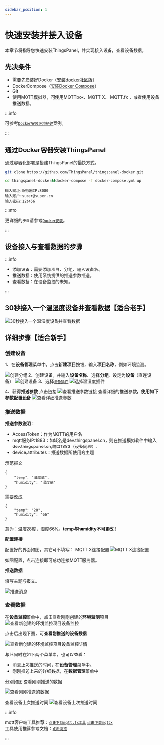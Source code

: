 ```yaml
---
sidebar_position: 1
---
```


# 快速安装并接入设备


本章节将指导您快速安装ThingsPanel，并实现接入设备，查看设备数据。
## 先决条件
* 需要先安装好Docker（[安装docker社区版](https://docs.docker.com/engine/installation/)）
* DockerCompose（[安装Docker Compose](https://docs.docker.com/compose/install/)）
* Git
* 使用MQTT模拟器，可使用MQTTbox、MQTT X、 MQTT.fx ，或者使用设备推送数据。

:::info

可参考[`Docker安装环境搭建`](./system-installation/docker_installation)案例。

:::

## 通过Docker容器安装ThingsPanel

通过容器化部署是搭建ThingsPanel的最快方式。

```bash title="第一步、获取docker-compose源码:" showLineNumbers
git clone https://github.com/ThingsPanel/thingspanel-docker.git
```

```bash title="第二步、进入目录并启动服务:" showLineNumbers
cd thingspanel-docker&&docker-compose -f docker-compose.yml up
```

```text title="第三步、登录:" showLineNumbers
输入网址:服务器IP:8080
输入账户:super@super.cn
输入密码:123456
```

:::info

更详细的`步骤`请参考[`Docker安装`](./system-installation/docker_installation)。

:::

## 设备接入与查看数据的步骤
:::info

- 添加设备：需要添加项目、分组、输入设备名。
- 推送数据：使用系统提供的推送参数推送。
- 查看数据：在设备监控的未知。 

:::
## 30秒接入一个温湿度设备并查看数据【适合老手】


![30秒接入一个温湿度设备并查看数据](./30s.gif)

## 详细步骤【适合新手】

### 创建设备

1、在**设备管理**菜单中，点击**新建项目**按钮，输入**项目名称**，例如环境监测。


![创建分组](./creategroup.png)
2、创建设备，并输入**设备名称**、选择**分组**、设定为**设备**（直连设备）
![创建设备](./createdevice.png)
3、选择[`设备插件`](../overview.md)
![选择温湿度插件](./selectplugin.png)

4、获得**推送参数**
点击链接
![查看推送参数链接](./gopushparameter.png)
查看详细的推送参数，**使用如下参数配置设备**
![查看详细推送参数](./pushparameter.png)

### 推送数据

**推送参数说明**：
- AccessToken：作为MQTT的用户名
- mqtt服务IP:1883：如域名是dev.thingspanel.cn，则在推送模拟软件中输入dev.thingspanel.cn,端口1883（设备同理）.
- device/attributes：推送数据所使用的主题
  
示范报文
```
{
    "temp": "温度值",
    "humidity": "湿度值"
}
```
需要改成
```
{
    "temp": "28",
    "humidity": "66"
}
```
意为：温度28度，湿度66%。**temp与humidity不可更改！**

**配置连接**

配置好的界面如图，其它可不填写：
MQTT X连接配置
![MQTT X连接配置](./mqttconnect.png)

如图配置，点击连接即可成功连接MQTT服务器。

**推送数据**

填写主题与报文。

![推送消息](./pushmessage.png)

### 查看数据

在**设备监控**菜单中，点击查看刚刚创建的**环境监测**项目
![查看新创建的环境监控项目设备监控](./gomonitor.png)

点击后出现下图，可**查看刚推送的设备数据**

![查看新创建的环境监控项目设备监控详情](./devicemonitor.png)

与此同时在如下两个菜单中，也可以查看：
- 消息上次推送的时间，在**设备管理**菜单中。
- 刚刚推送上来的详细数据，在**数据管理**菜单中

分别如图
查看刚刚推送的数据

![查看刚刚推送的数据](./datalog.png)

查看设备上次推送时间
![查看设备上次推送时间](./lastpush.png)


  

:::info

mqtt客户端工具推荐：[`点击下载mqtt.fx工具`](https://file.bemfa.com/hw/zip/mqtt/mqttfx1.7.1_windows_64.exe)  [`点击下载mqttx`](https://mqttx.app/)  
工具使用推荐参考文档：[`点击浏览`](https://cloud.tencent.com/developer/article/1662831)

:::


